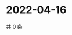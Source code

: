 # 2022-04-16

共 0 条

<!-- BEGIN WEIBO -->
<!-- 最后更新时间 Sat Apr 16 2022 12:16:04 GMT+0800 (China Standard Time) -->

<!-- END WEIBO -->
